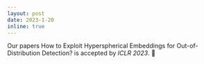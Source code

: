 ```yaml
---
layout: post
date: 2023-1-20
inline: true
---
```


Our papers How to Exploit Hyperspherical Embeddings for Out-of-Distribution Detection? is accepted by *ICLR 2023*. :tada:
